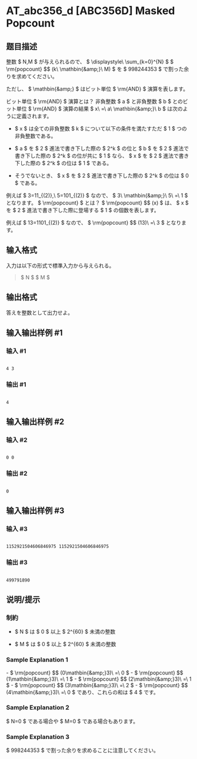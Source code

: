 # AT_abc356_d [ABC356D] Masked Popcount

## 题目描述

[problemUrl]: https://atcoder.jp/contests/abc356/tasks/abc356_d

整数 $ N,M $ が与えられるので、 $ \displaystyle\ \sum_{k=0}^{N} $ $ \rm{popcount} $$ (k\ \mathbin{\&amp;}\ M) $ を $ 998244353 $ で割った余りを求めてください。

ただし、 $ \mathbin{\&amp;} $ はビット単位 $ \rm{AND} $ 演算を表します。

 ビット単位 $ \rm{AND} $ 演算とは？ 非負整数 $ a $ と非負整数 $ b $ とのビット単位 $ \rm{AND} $ 演算の結果 $ x\ =\ a\ \mathbin{\&amp;}\ b $ は次のように定義されます。  
- $ x $ は全ての非負整数 $ k $ について以下の条件を満たすただ $ 1 $ つの非負整数である。
- $ a $ を $ 2 $ 進法で書き下した際の $ 2^k $ の位と $ b $ を $ 2 $ 進法で書き下した際の $ 2^k $ の位が共に $ 1 $ なら、 $ x $ を $ 2 $ 進法で書き下した際の $ 2^k $ の位は $ 1 $ である。
- そうでないとき、 $ x $ を $ 2 $ 進法で書き下した際の $ 2^k $ の位は $ 0 $ である。
 
 
 例えば $ 3=11_{(2)},\ 5=101_{(2)} $ なので、 $ 3\ \mathbin{\&amp;}\ 5\ =\ 1 $ となります。  $ \rm{popcount} $ とは？ $ \rm{popcount} $$ (x) $ は、 $ x $ を $ 2 $ 進法で書き下した際に登場する $ 1 $ の個数を表します。  
 例えば $ 13=1101_{(2)} $ なので、 $ \rm{popcount} $$ (13)\ =\ 3 $ となります。

## 输入格式

入力は以下の形式で標準入力から与えられる。

> $ N $ $ M $

## 输出格式

答えを整数として出力せよ。

## 输入输出样例 #1

### 输入 #1

```
4 3
```

### 输出 #1

```
4
```

## 输入输出样例 #2

### 输入 #2

```
0 0
```

### 输出 #2

```
0
```

## 输入输出样例 #3

### 输入 #3

```
1152921504606846975 1152921504606846975
```

### 输出 #3

```
499791890
```

## 说明/提示

### 制約

- $ N $ は $ 0 $ 以上 $ 2^{60} $ 未満の整数
- $ M $ は $ 0 $ 以上 $ 2^{60} $ 未満の整数
 
### Sample Explanation 1

\- $ \rm{popcount} $$ (0\mathbin{\&amp;}3)\ =\ 0 $ - $ \rm{popcount} $$ (1\mathbin{\&amp;}3)\ =\ 1 $ - $ \rm{popcount} $$ (2\mathbin{\&amp;}3)\ =\ 1 $ - $ \rm{popcount} $$ (3\mathbin{\&amp;}3)\ =\ 2 $ - $ \rm{popcount} $$ (4\mathbin{\&amp;}3)\ =\ 0 $ であり、これらの和は $ 4 $ です。

### Sample Explanation 2

$ N=0 $ である場合や $ M=0 $ である場合もあります。

### Sample Explanation 3

$ 998244353 $ で割った余りを求めることに注意してください。